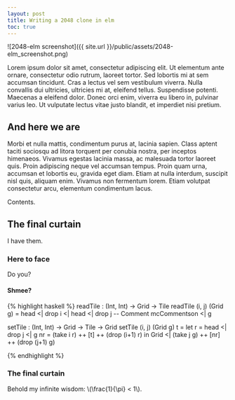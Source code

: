 ```yaml
---
layout: post
title: Writing a 2048 clone in elm
toc: true
---
```


![2048-elm screenshot]({{ site.url }}/public/assets/2048-elm_screenshot.png)

 Lorem ipsum dolor sit amet, consectetur adipiscing elit. Ut elementum ante ornare, consectetur odio rutrum, laoreet tortor. Sed lobortis mi at sem accumsan tincidunt. Cras a lectus vel sem vestibulum viverra. Nulla convallis dui ultricies, ultricies mi at, eleifend tellus. Suspendisse potenti. Maecenas a eleifend dolor. Donec orci enim, viverra eu libero in, pulvinar varius leo. Ut vulputate lectus vitae justo blandit, et imperdiet nisi pretium.

## And here we are

Morbi et nulla mattis, condimentum purus at, lacinia sapien. Class aptent taciti sociosqu ad litora torquent per conubia nostra, per inceptos himenaeos. Vivamus egestas lacinia massa, ac malesuada tortor laoreet quis. Proin adipiscing neque vel accumsan tempus. Proin quam urna, accumsan et lobortis eu, gravida eget diam. Etiam at nulla interdum, suscipit nisl quis, aliquam enim. Vivamus non fermentum lorem. Etiam volutpat consectetur arcu, elementum condimentum lacus.

Contents.

## The final curtain

I have them.

### Here to face

Do you?

#### Shmee?

{% highlight haskell %}
readTile : (Int, Int) -> Grid -> Tile
readTile (i, j) (Grid g) = head <| drop i 
                        <| head <| drop j -- Comment mcCommentson
                        <| g

setTile : (Int, Int) -> Grid -> Tile -> Grid
setTile (i, j) (Grid g) t = let 
        r = head <| drop j <| g
        nr = (take i r) ++ [t] ++ (drop (i+1) r)
    in Grid <| (take j g) ++ [nr] ++ (drop (j+1) g)

{% endhighlight %}


### The final curtain

Behold my infinite wisdom: \\(\frac{1}{\pi} < 1\\).
